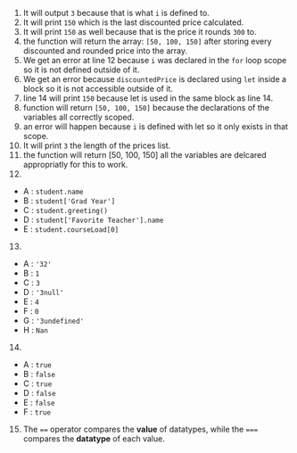 1. It will output ```3``` because that is what ```i``` is defined to.
2. It will print ```150``` which is the last discounted price calculated.
3. It will print ```150``` as well because that is the price it rounds ```300``` to.
4. the function will return the array: ```[50, 100, 150]``` after storing every discounted and rounded price into the array.
5. We get an error at line 12 because ```i``` was declared in the ```for``` loop scope so it is not defined outside of it.
6. We get an error because ```discountedPrice``` is declared using ```let``` inside a block so it is not accessible outside of it.
7. line 14 will print ```150``` because let is used in the same block as line 14.
8. function will return ```[50, 100, 150]``` because the declarations of the variables all correctly scoped.
9. an error will happen because ```i``` is defined with let so it only exists in that scope.
10. It will print ```3``` the length of the prices list.
11. the function will return [50, 100, 150] all the variables are delcared appropriatly for this to work.
12.
* A : ```student.name```
* B : ```student['Grad Year']```
* C : ```student.greeting()```
* D : ```student['Favorite Teacher'].name```
* E : ```student.courseLoad[0]```
13.
* A : ```'32'```
* B : ```1```
* C : ```3```
* D : ```'3null'```
* E : ```4```
* F : ```0```
* G : ```'3undefined'```
* H : ```Nan```
14.
* A : ```true```
* B : ```false```
* C : ```true```
* D : ```false```
* E : ```false```
* F : ```true```
15. The ```==``` operator compares the **value** of datatypes, while the ```===``` compares the **datatype** of each value. 

